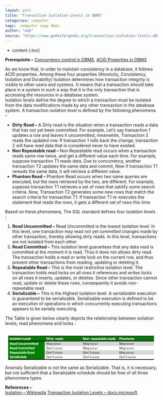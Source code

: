 ```yaml
---
layout: post
title: "Transaction Isolation Levels in DBMS"
categories: computer
tags:  computer copy dbms
author: "web"
source: "https://www.geeksforgeeks.org/transaction-isolation-levels-dbms/"
---
```


* content
{:toc}


**Prerequisite –** [Concurrency control in DBMS](https://www.geeksforgeeks.org/concurrency-control-introduction/), [ACID Properties in DBMS](https://www.geeksforgeeks.org/acid-properties-in-dbms/)

As we know that, in order to maintain consistency in a database, it follows ACID properties. Among these four properties (Atomicity, Consistency, Isolation and Durability) Isolation determines how transaction integrity is visible to other users and systems. It means that a transaction should take place in a system in such a way that it is the only transaction that is accessing the resources in a database system.  
Isolation levels define the degree to which a transaction must be isolated from the data modifications made by any other transaction in the database system. A transaction isolation level is defined by the following phenomena –

*   **Dirty Read –** A Dirty read is the situation when a transaction reads a data that has not yet been committed. For example, Let’s say transaction 1 updates a row and leaves it uncommitted, meanwhile, Transaction 2 reads the updated row. If transaction 1 rolls back the change, transaction 2 will have read data that is considered never to have existed.
*   **Non Repeatable read –** Non Repeatable read occurs when a transaction reads same row twice, and get a different value each time. For example, suppose transaction T1 reads data. Due to concurrency, another transaction T2 updates the same data and commit, Now if transaction T1 rereads the same data, it will retrieve a different value.
*   **Phantom Read –** Phantom Read occurs when two same queries are executed, but the rows retrieved by the two, are different. For example, suppose transaction T1 retrieves a set of rows that satisfy some search criteria. Now, Transaction T2 generates some new rows that match the search criteria for transaction T1. If transaction T1 re-executes the statement that reads the rows, it gets a different set of rows this time.

Based on these phenomena, The SQL standard defines four isolation levels :

1.  **Read Uncommitted –** Read Uncommitted is the lowest isolation level. In this level, one transaction may read not yet committed changes made by other transaction, thereby allowing dirty reads. In this level, transactions are not isolated from each other.
2.  **Read Committed –** This isolation level guarantees that any data read is committed at the moment it is read. Thus it does not allows dirty read. The transaction holds a read or write lock on the current row, and thus prevent other transactions from reading, updating or deleting it.
3.  **Repeatable Read –** This is the most restrictive isolation level. The transaction holds read locks on all rows it references and writes locks on all rows it inserts, updates, or deletes. Since other transaction cannot read, update or delete these rows, consequently it avoids non-repeatable read.
4.  **Serializable –** This is the Highest isolation level. A _serializable_ execution is guaranteed to be serializable. Serializable execution is defined to be an execution of operations in which concurrently executing transactions appears to be serially executing.

The Table is given below clearly depicts the relationship between isolation levels, read phenomena and locks :

![](/image/sql/2019-06-16-Transaction-Isolation-Levels-in-DBMS-1-transactnLevel.png)  
Anomaly Serializable is not the same as Serializable. That is, it is necessary, but not sufficient that a Serializable schedule should be free of all three phenomena types.

**References –**  
[Isolation – Wikipedia](https://en.wikipedia.org/wiki/Isolation_(database_systems))  
[Transaction Isolation Levels – docs.microsoft](https://docs.microsoft.com/en-us/sql/odbc/reference/develop-app/transaction-isolation-levels)

  

